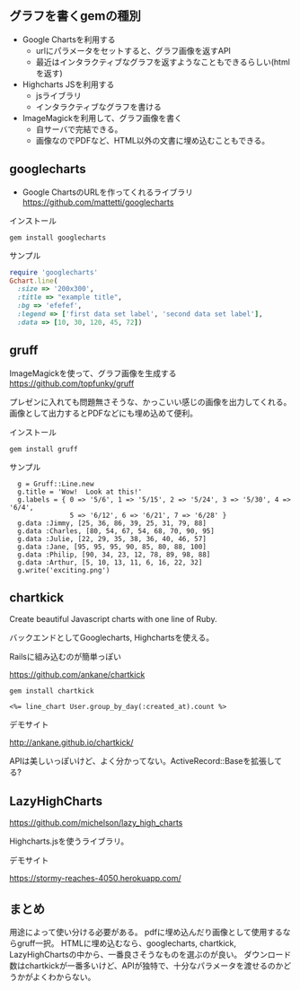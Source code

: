 ## グラフを書くgemの種別
* Google Chartsを利用する
   * urlにパラメータをセットすると、グラフ画像を返すAPI
   * 最近はインタラクティブなグラフを返すようなこともできるらしい(htmlを返す)
* Highcharts JSを利用する
   * jsライブラリ
   * インタラクティブなグラフを書ける
* ImageMagickを利用して、グラフ画像を書く
   * 自サーバで完結できる。
   * 画像なのでPDFなど、HTML以外の文書に埋め込むこともできる。


## googlecharts

* Google ChartsのURLを作ってくれるライブラリ 
https://github.com/mattetti/googlecharts
 

インストール  

```
gem install googlecharts
```

サンプル
```googlecharts.rb
require 'googlecharts'
Gchart.line(
  :size => '200x300',
  :title => "example title",
  :bg => 'efefef',
  :legend => ['first data set label', 'second data set label'],
  :data => [10, 30, 120, 45, 72])
```


## gruff

ImageMagickを使って、グラフ画像を生成する
https://github.com/topfunky/gruff

プレゼンに入れても問題無さそうな、かっこいい感じの画像を出力してくれる。
画像として出力するとPDFなどにも埋め込めて便利。

インストール
```
gem install gruff
```

サンプル
```
  g = Gruff::Line.new
  g.title = 'Wow!  Look at this!'
  g.labels = { 0 => '5/6', 1 => '5/15', 2 => '5/24', 3 => '5/30', 4 => '6/4',
               5 => '6/12', 6 => '6/21', 7 => '6/28' }
  g.data :Jimmy, [25, 36, 86, 39, 25, 31, 79, 88]
  g.data :Charles, [80, 54, 67, 54, 68, 70, 90, 95]
  g.data :Julie, [22, 29, 35, 38, 36, 40, 46, 57]
  g.data :Jane, [95, 95, 95, 90, 85, 80, 88, 100]
  g.data :Philip, [90, 34, 23, 12, 78, 89, 98, 88]
  g.data :Arthur, [5, 10, 13, 11, 6, 16, 22, 32]
  g.write('exciting.png')
```


## chartkick

Create beautiful Javascript charts with one line of Ruby. 


バックエンドとしてGooglecharts, Highchartsを使える。


Railsに組み込むのが簡単っぽい


https://github.com/ankane/chartkick

```
gem install chartkick
```


```
<%= line_chart User.group_by_day(:created_at).count %>
```

デモサイト

http://ankane.github.io/chartkick/




APIは美しいっぽいけど、よく分かってない。ActiveRecord::Baseを拡張してる?




## LazyHighCharts


https://github.com/michelson/lazy_high_charts

Highcharts.jsを使うライブラリ。



デモサイト

https://stormy-reaches-4050.herokuapp.com/



## まとめ

用途によって使い分ける必要がある。
pdfに埋め込んだり画像として使用するならgruff一択。
HTMLに埋め込むなら、googlecharts, chartkick, LazyHighChartsの中から、一番良さそうなものを選ぶのが良い。
ダウンロード数はchartkickが一番多いけど、APIが独特で、十分なパラメータを渡せるのかどうかがよくわからない。

